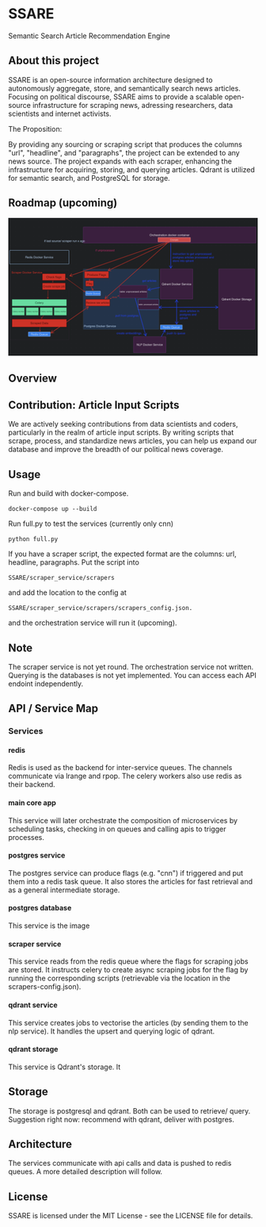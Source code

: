 # SSARE
Semantic Search Article Recommendation Engine

## About this project
SSARE is an open-source information architecture designed to autonomously aggregate, store, and semantically search news articles. Focusing on political discourse, SSARE aims to provide a scalable open-source infrastructure for scraping news, adressing researchers, data scientists and internet activists.

The Proposition:

By providing any sourcing or scraping script that produces the columns "url", "headline", and "paragraphs", the project can be extended to any news source.
The project expands with each scraper, enhancing the infrastructure for acquiring, storing, and querying articles.
Qdrant is utilized for semantic search, and PostgreSQL for storage.

## Roadmap (upcoming) 

![Alt text](media/image.png)

## Overview

## Contribution: Article Input Scripts
We are actively seeking contributions from data scientists and coders, particularly in the realm of article input scripts. By writing scripts that scrape, process, and standardize news articles, you can help us expand our database and improve the breadth of our political news coverage.


## Usage
Run and build with docker-compose.
```
docker-compose up --build
```
Run full.py to test the services (currently only cnn)
```
python full.py
```
If you have a scraper script, the expected format are the columns: url, headline, paragraphs.
Put the script into 
```
SSARE/scraper_service/scrapers
```
and add the location to the config at
```
SSARE/scraper_service/scrapers/scrapers_config.json.
```
and the orchestration service will run it (upcoming).


## Note
The scraper service is not yet round. The orchestration service not written.
Querying is the databases is not yet implemented.
You can access each API endoint independently.

## API / Service Map
### Services
#### redis
Redis is used as the backend for inter-service queues.
The channels communicate via lrange and rpop.
The celery workers also use redis as their backend.
#### main core app
This service will later orchestrate the composition of microservices by scheduling tasks, checking in on queues and calling apis to trigger processes.
#### postgres service
The postgres service can produce flags (e.g. "cnn") if triggered and put them into a redis task queue. It also stores the articles for fast retrieval and as a general intermediate storage.
#### postgres database
This service is the image
#### scraper service
This service reads from the redis queue where the flags for scraping jobs are stored. It instructs celery to create async scraping jobs for the flag by running the corresponding scripts (retrievable via the location in the scrapers-config.json).
#### qdrant service
This service creates jobs to vectorise the articles (by sending them to the nlp service). It handles the upsert and querying logic of qdrant.
#### qdrant storage
This service is Qdrant's storage. It 

## Storage
The storage is postgresql and qdrant. Both can be used to retrieve/ query.
Suggestion right now: recommend with qdrant, deliver with postgres.

## Architecture
The services communicate with api calls and data is pushed to redis queues. 
A more detailed description will follow.


## License
SSARE is licensed under the MIT License - see the LICENSE file for details.

